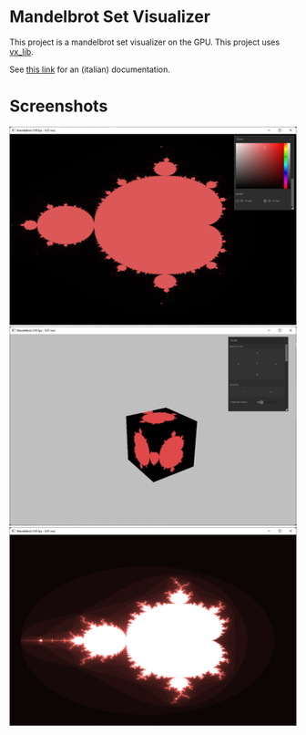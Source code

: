 # Mandelbrot Set Visualizer

This project is a mandelbrot set visualizer on the GPU.
This project uses [vx_lib](https://github.com/BlackHole00/vx_lib).

See [this link](docs/documentation-it.md) for an (italian) documentation.

# Screenshots
![mode 2d](docs/imgs/2d_screenshot.png)
![mode 3d](docs/imgs/3d_screenshot.png)
![image](docs/imgs/bloom.png)
